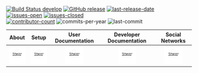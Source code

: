 [![Build Status develop][build-status-branch-develop]][build-status-url-develop]
[![GitHub release][github-release-image]][github-release-url]
[![last-release-date][release-date-image]][releases-url]<br>
[![issues-open][issues-open-image]][issues-open-url]
[![issues-closed][issues-closed-image]][issues-closed-url]<br>
[![contributor-count][contributor-count-image]][contributor-count-url]
![commits-per-year][commit-activity-one-year-image]
![last-commit][commit-last-image]

|About|Setup|User Documentation|Developer Documentation|Social Networks|
|:--:|:--:|:--:|:--:|:--:|
|<a href="about/"><img src="../../img/navigation/about.png" alt="about" width="50" height="50"></a>|<a href="setup/overview"><img src="../../img/navigation/setup.png" alt="setup" width="50" height="50"></a>|<a href="userdocs/overview"><img src="../../img/navigation/userdoc.png" alt="userdoc" width="50" height="50"></a>|<a href="devdocs/overview"><img src="../../img/navigation/devdoc.png" alt="devdoc" width="50" height="50"></a>|<a href="social/"><img src="../../img/navigation/social.png" alt="social" width="50" height="50"></a>|

[build-status-branch-develop]: https://travis-ci.com/SkycoinProject/cx.svg?branch=develop
[build-status-url-develop]: https://travis-ci.com/SkycoinProject/cx
[github-release-image]: https://img.shields.io/github/release/SkycoinProject/cx.svg?style=flat-square
[github-release-url]: https://github.com/SkycoinProject/cx/releases/latest
[release-date-image]: https://img.shields.io/github/release-date/SkycoinProject/cx.svg?style=flat-square
[releases-url]: https://github.com/SkycoinProject/cx/releases

[issues-open-feature-url]: https://github.com/commonality/readme-inspector/labels/type%3A%20feature
[issues-open-image]: https://img.shields.io/github/issues/SkycoinProject/cx.svg?style=flat-square&colorB=249D3D
[issues-open-url]: https://github.com/SkycoinProject/cx/issues?q=is%3Aissue+is%3Aopen+sort%3Aupdated-desc
[issues-closed-image]: https://img.shields.io/github/issues-closed/SkycoinProject/cx.svg?style=flat-square&colorB=D23240
[issues-closed-url]: https://github.com/SkycoinProject/cx/issues?q=is%3Aissue+sort%3Aupdated-desc+is%3Aclosed

[contributor-count-image]: https://img.shields.io/github/contributors/SkycoinProject/cx.svg?style=social
[contributor-count-url]: https://github.com/SkycoinProject/cx/graphs/contributors
[commit-activity-one-year-image]: https://img.shields.io/github/commit-activity/y/SkycoinProject/cx.svg?style=social
[commit-last-image]: https://img.shields.io/github/last-commit/SkycoinProject/cx.svg?style=social
[commit-last-url]: https://github.com/SkycoinProject/cx/graphs/commit-activity?branch=develop
